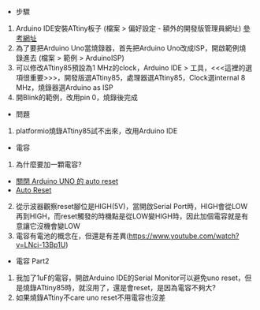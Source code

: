 * 步驟
1. Arduino IDE安裝ATtiny板子 (檔案 > 偏好設定 - 額外的開發版管理員網址) [參考網址](http://highlowtech.org/?p=1695)
2. 為了要把Arduino Uno當燒錄器，首先把Arduino Uno改成ISP，開啟範例燒錄進去 (檔案 > 範例 > ArduinoISP)
3. 可以修改ATtiny85預設為1 MHz的clock，Arduino IDE > 工具，<<<這裡的選項很重要>>>，開發版選ATtiny85，處理器選ATtiny85，Clock選internal 8 MHz，燒錄器選Arduino as ISP
4. 開Blink的範例，改用pin 0，燒錄後完成

* 問題
1. platformio燒錄ATtiny85試不出來，改用Arduino IDE

* 電容
1. 為什麼要加一顆電容?
- [關閉 Arduino UNO 的 auto reset](http://coopermaa2nd.blogspot.tw/2013/09/arduino-uno-auto-reset.html)
- [Auto Reset](http://pizgchen.blogspot.tw/2014/04/arduino-reset.html)
2. 從示波器觀察reset腳位是HIGH(5V)，當開啟Serial Port時，HIGH會從LOW再到HIGH，而reset觸發的時機點是從LOW變HIGH時，因此加個電容就是有意讓它沒機會變LOW
3. 電容有電池的概念在，但還是有差異(https://www.youtube.com/watch?v=LNci-13Bp1U)

* 電容 Part2
1. 我加了1uF的電容，開啟Arduino IDE的Serial Monitor可以避免uno reset，但是燒錄ATtiny85時，就沒用了，還是會reset，是因為電容不夠大?
2. 如果燒錄ATtiny不care uno reset不用電容也沒差
